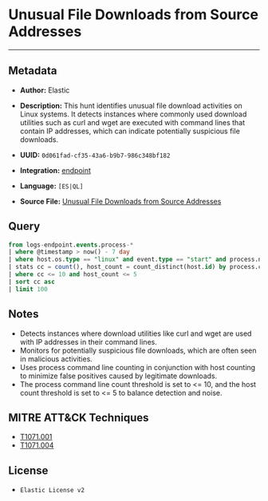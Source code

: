 # Unusual File Downloads from Source Addresses

---

## Metadata

- **Author:** Elastic
- **Description:** This hunt identifies unusual file download activities on Linux systems. It detects instances where commonly used download utilities such as curl and wget are executed with command lines that contain IP addresses, which can indicate potentially suspicious file downloads.

- **UUID:** `0d061fad-cf35-43a6-b9b7-986c348bf182`
- **Integration:** [endpoint](https://docs.elastic.co/integrations/endpoint)
- **Language:** `[ES|QL]`
- **Source File:** [Unusual File Downloads from Source Addresses](../queries/command_and_control_via_unusual_file_downloads_from_source_addresses.toml)

## Query

```sql
from logs-endpoint.events.process-*
| where @timestamp > now() - 7 day
| where host.os.type == "linux" and event.type == "start" and process.name in ("curl", "wget") and process.command_line rlike """.*[0-9]{1,3}(\.[0-9]{1,3}){3}.*"""
| stats cc = count(), host_count = count_distinct(host.id) by process.command_line, process.executable
| where cc <= 10 and host_count <= 5
| sort cc asc
| limit 100
```

## Notes

- Detects instances where download utilities like curl and wget are used with IP addresses in their command lines.
- Monitors for potentially suspicious file downloads, which are often seen in malicious activities.
- Uses process command line counting in conjunction with host counting to minimize false positives caused by legitimate downloads.
- The process command line count threshold is set to <= 10, and the host count threshold is set to <= 5 to balance detection and noise.

## MITRE ATT&CK Techniques

- [T1071.001](https://attack.mitre.org/techniques/T1071/001)
- [T1071.004](https://attack.mitre.org/techniques/T1071/004)

## License

- `Elastic License v2`
